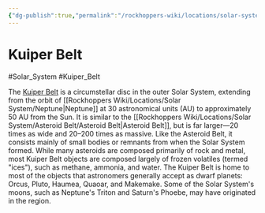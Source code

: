 ```yaml
---
{"dg-publish":true,"permalink":"/rockhoppers-wiki/locations/solar-system/kuiper-belt/kuiper-belt/"}
---
```


# Kuiper Belt
#Solar_System #Kuiper_Belt

The [Kuiper Belt](https://en.wikipedia.org/wiki/Kuiper_belt) is a circumstellar disc in the outer Solar System, extending from the orbit of [[Rockhoppers Wiki/Locations/Solar System/Neptune\|Neptune]] at 30 astronomical units (AU) to approximately 50 AU from the Sun. It is similar to the [[Rockhoppers Wiki/Locations/Solar System/Asteroid Belt/Asteroid Belt\|Asteroid Belt]], but is far larger—20 times as wide and 20–200 times as massive. Like the Asteroid Belt, it consists mainly of small bodies or remnants from when the Solar System formed. While many asteroids are composed primarily of rock and metal, most Kuiper Belt objects are composed largely of frozen volatiles (termed "ices"), such as methane, ammonia, and water. The Kuiper Belt is home to most of the objects that astronomers generally accept as dwarf planets: Orcus, Pluto, Haumea, Quaoar, and Makemake. Some of the Solar System's moons, such as Neptune's Triton and Saturn's Phoebe, may have originated in the region.